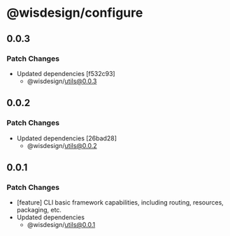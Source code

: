 # @wisdesign/configure

## 0.0.3

### Patch Changes

- Updated dependencies [f532c93]
  - @wisdesign/utils@0.0.3

## 0.0.2

### Patch Changes

- Updated dependencies [26bad28]
  - @wisdesign/utils@0.0.2

## 0.0.1

### Patch Changes

- [feature] CLI basic framework capabilities, including routing, resources, packaging, etc.
- Updated dependencies
  - @wisdesign/utils@0.0.1

